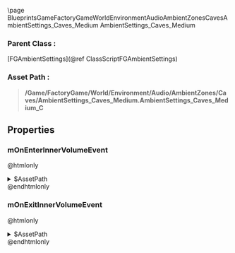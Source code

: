 \page BlueprintsGameFactoryGameWorldEnvironmentAudioAmbientZonesCavesAmbientSettings_Caves_Medium AmbientSettings_Caves_Medium
### Parent Class :
[FGAmbientSettings](@ref ClassScriptFGAmbientSettings)
### Asset Path :
<b><blockquote>/Game/FactoryGame/World/Environment/Audio/AmbientZones/Caves/AmbientSettings_Caves_Medium.AmbientSettings_Caves_Medium_C</blockquote></b>
## Properties

### mOnEnterInnerVolumeEvent
@htmlonly
<details>
 <summary>$AssetPath</summary>
<b><a href="_blueprints_game_factory_game_world_environment_audio_ambient_zones_caves_play__caves__medium.html"><blockquote>Play_Caves_Medium</blockquote></a></b>
</details>
@endhtmlonly

### mOnExitInnerVolumeEvent
@htmlonly
<details>
 <summary>$AssetPath</summary>
<b><a href="_blueprints_game_factory_game_world_environment_audio_ambient_zones_caves_stop__caves__medium.html"><blockquote>Stop_Caves_Medium</blockquote></a></b>
</details>
@endhtmlonly

